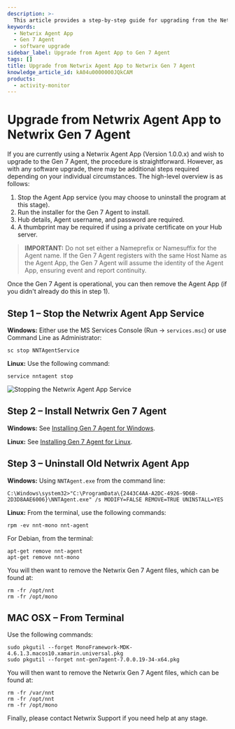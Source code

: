 ```yaml
---
description: >-
  This article provides a step-by-step guide for upgrading from the Netwrix Agent App to the Netwrix Gen 7 Agent, including necessary preparations and installation instructions.
keywords:
  - Netwrix Agent App
  - Gen 7 Agent
  - software upgrade
sidebar_label: Upgrade from Agent App to Gen 7 Agent
tags: []
title: Upgrade from Netwrix Agent App to Netwrix Gen 7 Agent
knowledge_article_id: kA04u0000000JQkCAM
products:
  - activity-monitor
---
```


# Upgrade from Netwrix Agent App to Netwrix Gen 7 Agent

If you are currently using a Netwrix Agent App (Version 1.0.0.x) and wish to upgrade to the Gen 7 Agent, the procedure is straightforward. However, as with any software upgrade, there may be additional steps required depending on your individual circumstances. The high-level overview is as follows:

1. Stop the Agent App service (you may choose to uninstall the program at this stage).
2. Run the installer for the Gen 7 Agent to install.
3. Hub details, Agent username, and password are required.
4. A thumbprint may be required if using a private certificate on your Hub server.

> **IMPORTANT:** Do not set either a Nameprefix or Namesuffix for the Agent name. If the Gen 7 Agent registers with the same Host Name as the Agent App, the Gen 7 Agent will assume the identity of the Agent App, ensuring event and report continuity.

Once the Gen 7 Agent is operational, you can then remove the Agent App (if you didn't already do this in step 1).

## Step 1 – Stop the Netwrix Agent App Service

**Windows:** Either use the MS Services Console (Run → `services.msc`) or use Command Line as Administrator:

```plaintext
sc stop NNTAgentService
```

**Linux:** Use the following command:

```plaintext
service nntagent stop
```

![Stopping the Netwrix Agent App Service](https://nwxcorp--c.na147.content.force.com/sfc/dist/version/download/?oid=00D7000000091pB&ids=0684u00000LdK0L&d=%2Fa%2F4u000000LzT9%2Fr92J4wXtBDJodAmz5W0p83mO9X9fvdax0Ats5yb6ETU&asPdf=false)

## Step 2 – Install Netwrix Gen 7 Agent

**Windows:** See [Installing Gen 7 Agent for Windows](#).

**Linux:** See [Installing Gen 7 Agent for Linux](#).

## Step 3 – Uninstall Old Netwrix Agent App

**Windows:** Using `NNTAgent.exe` from the command line:

```plaintext
C:\Windows\system32>"C:\ProgramData\{2443C4AA-A2DC-4926-9D6B-2D3D8AAE6006}\NNTAgent.exe" /s MODIFY=FALSE REMOVE=TRUE UNINSTALL=YES
```

**Linux:** From the terminal, use the following commands:

```plaintext
rpm -ev nnt-mono nnt-agent
```

For Debian, from the terminal:

```plaintext
apt-get remove nnt-agent
apt-get remove nnt-mono
```

You will then want to remove the Netwrix Gen 7 Agent files, which can be found at:

```plaintext
rm -fr /opt/nnt
rm -fr /opt/mono
```

## MAC OSX – From Terminal

Use the following commands:

```plaintext
sudo pkgutil --forget MonoFramework-MDK-4.6.1.3.macos10.xamarin.universal.pkg
sudo pkgutil --forget nnt-gen7agent-7.0.0.19-34-x64.pkg
```

You will then want to remove the Netwrix Gen 7 Agent files, which can be found at:

```plaintext
rm -fr /var/nnt
rm -fr /opt/nnt
rm -fr /opt/mono
```

Finally, please contact Netwrix Support if you need help at any stage.